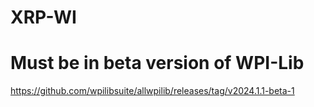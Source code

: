 # XRP-WI
# Must be in beta version of WPI-Lib
https://github.com/wpilibsuite/allwpilib/releases/tag/v2024.1.1-beta-1

